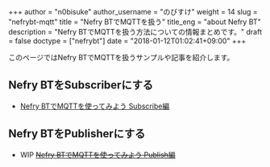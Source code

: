 +++
author = "n0bisuke"
author_username = "のびすけ"
weight = 14
slug = "nefrybt-mqtt"
title = "Nefry BTでMQTTを扱う"
title_eng = "about Nefry BT"
description = "Nefry BTでMQTTを扱う方法についての情報まとめです。"
draft = false
doctype = ["nefrybt"]
date = "2018-01-12T01:02:41+09:00"
+++

このページではNefry BTでMQTTを扱うサンプルや記事を紹介します。

## Nefry BTをSubscriberにする

* [Nefry BTでMQTTを使ってみよう Subscribe編](/blog/nefry-bt-connect-mqtt/)

## Nefry BTをPublisherにする

* WIP ~~[Nefry BTでMQTTを使ってみよう Publish編](/blog/nefry-bt-publish-mqtt/)~~